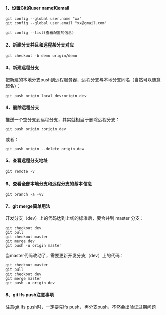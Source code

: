 #### 1、设置Git的user name和email
```
git config --global user.name "xx"      
git config --global user.email "xx@gmail.com"   

git config --list(查看配置的信息)
```

#### 2、新建分支并且和远程某分支对应
```
git checkout -b demo origin/demo
```

#### 3、新建远程分支
把新建的本地分支push到远程服务器，远程分支与本地分支同名（当然可以随意起名）：
```
git push origin local_dev:origin_dev
```

#### 4、删除远程分支
推送一个空分支到远程分支，其实就相当于删除远程分支：
```
git push origin :origin_dev
```
或者：
```
git push origin --delete origin_dev
```

#### 5、查看远程分支地址

```
git remote -v
```

#### 6、查看全部本地分支和远程分支的基本信息

```
git branch -a -vv
```

#### 7、git merge简单用法
开发分支（dev）上的代码达到上线的标准后，要合并到 master 分支：
```
git checkout dev
git pull
git checkout master
git merge dev
git push -u origin master
```
当master代码改动了，需要更新开发分支（dev）上的代码：
```
git checkout master 
git pull 
git checkout dev
git merge master 
git push -u origin dev
```

#### 8、git lfs push注意事项

注意git lfs push时，一定要先lfs push，再分支push，不然会出验证过期问题